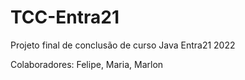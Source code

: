 # TCC-Entra21

Projeto final de conclusão de curso
Java Entra21 2022

Colaboradores: Felipe, Maria, Marlon 
